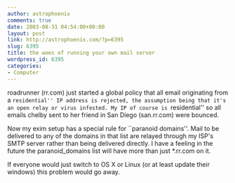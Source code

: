 ```yaml
---
author: astrophoenix
comments: true
date: 2003-08-31 04:54:00+00:00
layout: post
link: http://astrophoenix.com/?p=6395
slug: 6395
title: the woes of running your own mail server
wordpress_id: 6395
categories:
- Computer
---
```


roadrunner (rr.com) just started a global policy that all email originating from a ``residential'' IP address is rejected, the assumption being that it's an open relay or virus infested. My IP of course is ``residential'' so all emails chelby sent to her friend in San Diego (san.rr.com) were bounced.  
  
Now my exim setup has a special rule for ``paranoid domains''. Mail to be delivered to any of the domains in that list are relayed through my ISP's SMTP server rather than being delivered directly. I have a feeling in the future the paranoid_domains list will have more than just *.rr.com on it.  
  
If everyone would just switch to OS X or Linux (or at least update their windows) this problem would go away.
